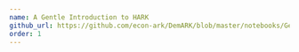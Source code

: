 ```yaml
---
name: A Gentle Introduction to HARK
github_url: https://github.com/econ-ark/DemARK/blob/master/notebooks/Gentle-Intro-To-HARK.ipynb
order: 1
---
```

